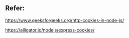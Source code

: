 ## Refer: 
https://www.geeksforgeeks.org/http-cookies-in-node-js/

https://alligator.io/nodejs/express-cookies/